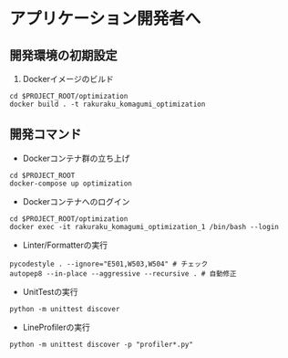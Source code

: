 # アプリケーション開発者へ
## 開発環境の初期設定
1. Dockerイメージのビルド

```shell
cd $PROJECT_ROOT/optimization
docker build . -t rakuraku_komagumi_optimization
```

## 開発コマンド
* Dockerコンテナ群の立ち上げ

```shell
cd $PROJECT_ROOT
docker-compose up optimization
```

* Dockerコンテナへのログイン 

```shell
cd $PROJECT_ROOT/optimization
docker exec -it rakuraku_komagumi_optimization_1 /bin/bash --login
```

* Linter/Formatterの実行

```shell
pycodestyle . --ignore="E501,W503,W504" # チェック
autopep8 --in-place --aggressive --recursive . # 自動修正
```

* UnitTestの実行

```shell
python -m unittest discover
```

* LineProfilerの実行

```shell
python -m unittest discover -p "profiler*.py"
```
